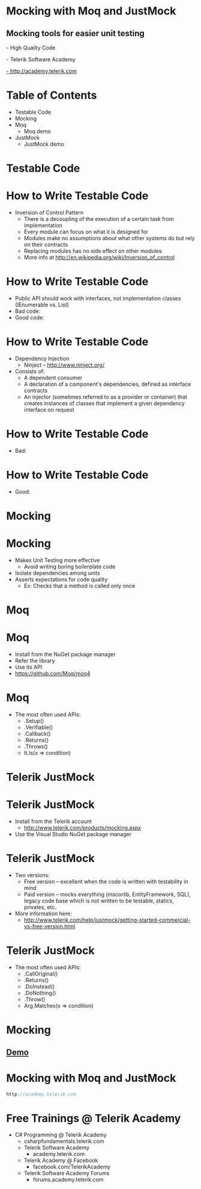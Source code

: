 <!-- section start -->
# Mocking with Moq and JustMock
## Mocking tools for easier unit testing
<!-- <img class="slide-image" showInPresentation="true" src="imgs/pic00.png" style="top:11.46%; left:7.49%; width:21.94%; z-index:-1" /> -->
<!-- <img class="slide-image" showInPresentation="true" src="imgs/pic01.png" style="top:52.11%; left:57.08%; width:47.62%; z-index:-1" /> -->
<div class="signature">
	<p class="signature-course">- High Quality Code</p>
	<p class="signature-initiative">- Telerik Software Academy</p>
	<a href="- http://academy.telerik.com " class="signature-link">- http://academy.telerik.com </a>
</div>




<!-- section start -->
# Table of Contents
- Testable Code
- Mocking
- Moq
  - Moq demo
- JustMock
  - JustMock demo
<!-- <img class="slide-image" showInPresentation="true" src="imgs/pic02.png" style="top:37.39%; left:62.69%; width:33.14%; z-index:-1" /> -->




<!-- section start -->
# Testable Code
<!-- <img class="slide-image" showInPresentation="true" src="imgs/pic03.png" style="top:28.21%; left:29.01%; width:51.13%; z-index:-1" /> -->


# How to Write Testable Code
- Inversion of Control Pattern
  - There is a decoupling of the execution of a certain task from implementation
  - Every module can focus on what it is designed for
  - Modules make no assumptions about what other systems do but rely on their contracts
  - Replacing modules has no side effect on other modules
  - More info at http://en.wikipedia.org/wiki/Inversion_of_control 


# How to Write Testable Code
- Public API should work with interfaces, not implementation classes (IEnumerable vs. List)
- Bad code:
- Good code:


# How to Write Testable Code
- Dependency Injection
  - Ninject – http://www.ninject.org/ 
- Consists of:
  - A dependent consumer
  - A declaration of a component's dependencies, defined as interface contracts
  - An injector (sometimes referred to as a provider or container) that creates instances of classes that implement a given dependency interface on request


# How to Write Testable Code
- Bad:


# How to Write Testable Code
- Good:




<!-- section start -->
# Mocking
<!-- <img class="slide-image" showInPresentation="true" src="imgs/pic04.png" style="top:27.33%; left:36.49%; width:37.02%; z-index:-1" /> -->


# Mocking
- Makes Unit Testing more effective
  - Avoid writing boring boilerplate code
- Isolate dependencies among units
- Asserts expectations for code quality
  - Ex: Checks that a method is called only once




<!-- section start -->
# Moq
<!-- <img class="slide-image" showInPresentation="true" src="imgs/pic05.png" style="top:28.21%; left:32.75%; width:44.08%; z-index:-1" /> -->


# Moq
- Install from the NuGet package manager
- Refer the library
- Use its API
- https://github.com/Moq/moq4 


# Moq
- The most often used APIs:
  - .Setup()
  - .Verifiable()
  - .Callback()
  - .Returns()
  - .Throws()
  - It.Is<type>(x => condition)




<!-- section start -->
# Telerik JustMock
<!-- <img class="slide-image" showInPresentation="true" src="imgs/pic06.png" style="top:32.62%; left:17.78%; width:68.76%; z-index:-1" /> -->


# Telerik JustMock
- Install from the Telerik account
  - http://www.telerik.com/products/mocking.aspx
- Use the Visual Studio NuGet package manager


# Telerik JustMock
- Two versions:
  - Free version – excellent when the code is written with testability in mind
  - Paid version – mocks everything (mscorlib, EntityFramework, SQL), legacy code base which is not written to be testable, statics, privates, etc.
- More information here:
  - http://www.telerik.com/help/justmock/getting-started-commercial-vs-free-version.html


# Telerik JustMock
- The most often used APIs:
  - .CallOriginal()
  - .Returns()
  - .DoInstead()
  - .DoNothing()
  - .Throw()
  - Arg.Matches<type>(x => condition)


# Mocking
## [Demo]()
<!-- <img class="slide-image" showInPresentation="true" src="imgs/pic07.png" style="top:17.63%; left:31.56%; width:46.31%; z-index:-1" /> -->


# Mocking with Moq and JustMock

```js
http://academy.telerik.com
```



# Free Trainings @ Telerik Academy
- C# Programming @ Telerik Academy
    - csharpfundamentals.telerik.com
  - Telerik Software Academy
    - academy.telerik.com
  - Telerik Academy @ Facebook
    - facebook.com/TelerikAcademy
  - Telerik Software Academy Forums
    - forums.academy.telerik.com
<!-- <img class="slide-image" showInPresentation="true" src="imgs/pic08.png" style="top:60.37%; left:92.39%; width:13.45%; z-index:-1" /> -->
<!-- <img class="slide-image" showInPresentation="true" src="imgs/pic09.png" style="top:30.85%; left:68.14%; width:36.30%; z-index:-1" /> -->
<!-- <img class="slide-image" showInPresentation="true" src="imgs/pic10.png" style="top:46.32%; left:95.14%; width:10.85%; z-index:-1" /> -->
<!-- <img class="slide-image" showInPresentation="true" src="imgs/pic11.png" style="top:13.00%; left:92.85%; width:13.01%; z-index:-1" /> -->




